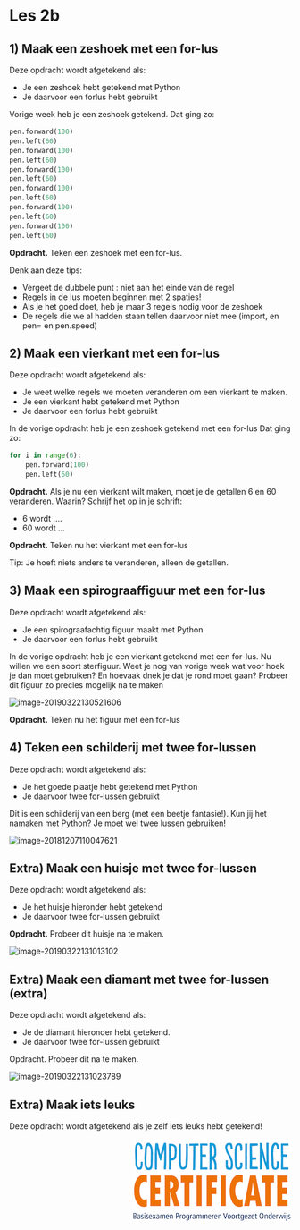 # Les 2b

## 1) Maak een zeshoek met een for-lus 

Deze opdracht wordt afgetekend als:

- Je een zeshoek hebt getekend met Python
- Je daarvoor een forlus hebt gebruikt

Vorige week heb je een zeshoek getekend. Dat ging zo:

```python
pen.forward(100)
pen.left(60)
pen.forward(100)
pen.left(60)
pen.forward(100)
pen.left(60)
pen.forward(100)
pen.left(60)
pen.forward(100)
pen.left(60)
pen.forward(100)
pen.left(60)
```

**Opdracht.** Teken een zeshoek met een for-lus.

Denk aan deze tips:

* Vergeet de dubbele punt : niet aan het einde van de regel
* Regels in de lus moeten beginnen met 2 spaties!
* Als je het goed doet, heb je maar 3 regels nodig voor de zeshoek 
* De regels die we al hadden staan tellen daarvoor niet mee (import, en pen= en pen.speed)


## 2) Maak een vierkant met een for-lus 

Deze opdracht wordt afgetekend als:

- Je weet welke regels we moeten veranderen om een vierkant te maken.
- Je een vierkant hebt getekend met Python
- Je daarvoor een forlus hebt gebruikt

In de vorige opdracht heb je een zeshoek getekend met een for-lus Dat ging zo:

```python
for i in range(6):
    pen.forward(100)
    pen.left(60)
```

**Opdracht.** Als je nu een vierkant wilt maken, moet je de getallen 6 en 60 veranderen. Waarin? 
Schrijf het op in je schrift:

* 6 wordt ....
* 60 wordt ...

**Opdracht.** Teken nu het vierkant met een for-lus

Tip: Je hoeft niets anders te veranderen, alleen de getallen.

## 3) Maak een spirograaffiguur met een for-lus

Deze opdracht wordt afgetekend als:

- Je een spirograafachtig figuur maakt met Python
- Je daarvoor een forlus hebt gebruikt

In de vorige opdracht heb je een vierkant getekend met een for-lus. Nu willen we een soort sterfiguur. Weet je nog van vorige week wat voor hoek je dan moet gebruiken? En hoevaak dnek je dat je rond moet gaan? Probeer dit figuur zo precies mogelijk na te maken

![image-20190322130521606](../../img/image-20190322130521606.png)

**Opdracht.** Teken nu het figuur met een for-lus

## 4) Teken een schilderij met twee for-lussen

Deze opdracht wordt afgetekend als:

- Je het goede plaatje hebt getekend met Python
- Je daarvoor twee for-lussen gebruikt

Dit is een schilderij van een berg (met een beetje fantasie!). Kun jij het namaken met Python? Je moet wel twee lussen gebruiken!

![image-20181207110047621](../../img/image-20181207110047621.png)


## Extra) Maak een huisje met twee for-lussen 

Deze opdracht wordt afgetekend als:

- Je het huisje hieronder hebt getekend
- Je daarvoor twee for-lussen gebruikt

**Opdracht.** Probeer dit huisje na te maken.

![image-20190322131013102](../../img/image-20190322131013102.png)

## Extra) Maak een diamant met twee for-lussen (extra)

Deze opdracht wordt afgetekend als:

- Je de diamant hieronder hebt getekend.
- Je daarvoor twee for-lussen gebruikt

Opdracht. Probeer dit na te maken.

![image-20190322131023789](../../img/image-20190322131023789.png)

## Extra) Maak iets leuks 

Deze opdracht wordt afgetekend als je zelf iets leuks hebt getekend!

<img src="../../img/logoCSCert_10cm.jpg" align="right">

